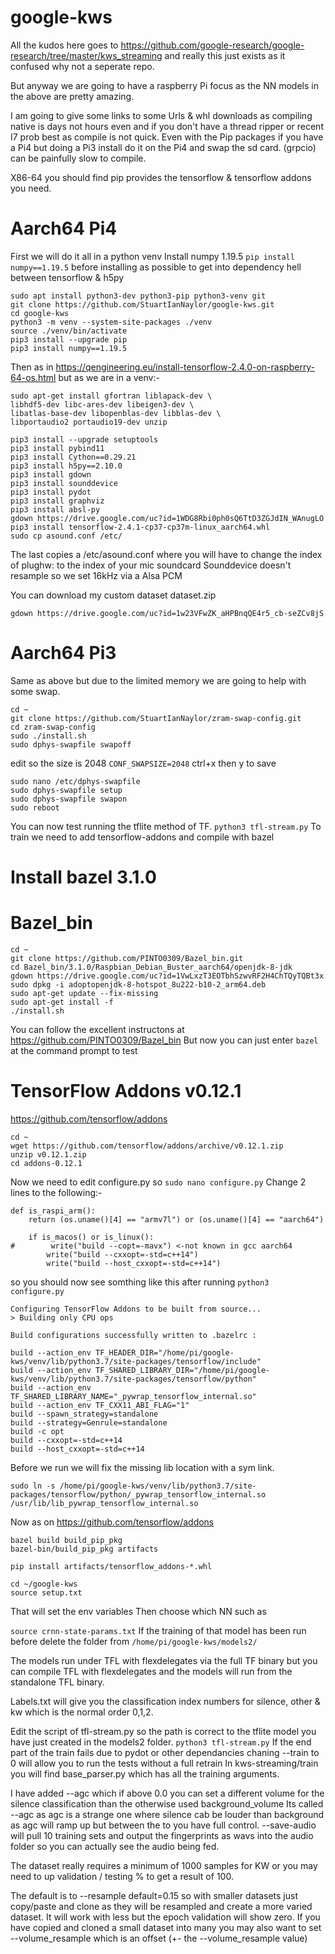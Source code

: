# google-kws

All the kudos here goes to https://github.com/google-research/google-research/tree/master/kws_streaming and really this just exists as it confused why not a seperate repo.

But anyway we are going to have a raspberry Pi focus as the NN models in the above are pretty amazing.

I am going to give some links to some Urls & whl downloads as compiling native is days not hours even and if you don't have a thread ripper or recent I7 prob best as compile is not quick.
Even with the Pip packages if you have a Pi4 but doing a Pi3 install do it on the Pi4 and swap the sd card. (grpcio) can be painfully slow to compile.

X86-64 you should find pip provides the tensorflow & tensorflow addons you need.

# Aarch64 Pi4

First we will do it all in a python venv
Install numpy 1.19.5 `pip install numpy==1.19.5` before installing as possible to get into dependency hell between tensorflow & h5py
```
sudo apt install python3-dev python3-pip python3-venv git
git clone https://github.com/StuartIanNaylor/google-kws.git
cd google-kws
python3 -m venv --system-site-packages ./venv
source ./venv/bin/activate
pip3 install --upgrade pip
pip3 install numpy==1.19.5
```
Then as in https://qengineering.eu/install-tensorflow-2.4.0-on-raspberry-64-os.html but as we are in a venv:-
```
sudo apt-get install gfortran liblapack-dev \
libhdf5-dev libc-ares-dev libeigen3-dev \
libatlas-base-dev libopenblas-dev libblas-dev \
libportaudio2 portaudio19-dev unzip

pip3 install --upgrade setuptools
pip3 install pybind11
pip3 install Cython==0.29.21
pip3 install h5py==2.10.0
pip3 install gdown
pip3 install sounddevice
pip3 install pydot
pip3 install graphviz
pip3 install absl-py
gdown https://drive.google.com/uc?id=1WDG8Rbi0ph0sQ6TtD3ZGJdIN_WAnugLO
pip3 install tensorflow-2.4.1-cp37-cp37m-linux_aarch64.whl
sudo cp asound.conf /etc/
```
The last copies a /etc/asound.conf where you will have to change the index of plughw: to the index of your mic soundcard
Sounddevice doesn't resample so we set 16kHz via a Alsa PCM

You can download my custom dataset dataset.zip
```
gdown https://drive.google.com/uc?id=1w23VFwZK_aHPBnqQE4r5_cb-seZCv8jS
```

# Aarch64 Pi3
Same as above but due to the limited memory we are going to help with some swap.
```
cd ~
git clone https://github.com/StuartIanNaylor/zram-swap-config.git
cd zram-swap-config
sudo ./install.sh
sudo dphys-swapfile swapoff
```
edit so the size is 2048 `CONF_SWAPSIZE=2048` ctrl+x then y to save
```
sudo nano /etc/dphys-swapfile
sudo dphys-swapfile setup
sudo dphys-swapfile swapon
sudo reboot
```

You can now test running the tflite method of TF.
`python3 tfl-stream.py`
To train we need to add tensorflow-addons and compile with bazel

# Install bazel 3.1.0
# Bazel_bin
```
cd ~
git clone https://github.com/PINTO0309/Bazel_bin.git
cd Bazel_bin/3.1.0/Raspbian_Debian_Buster_aarch64/openjdk-8-jdk
gdown https://drive.google.com/uc?id=1VwLxzT3EOTbhSzwvRF2H4ChTQyTQBt3x
sudo dpkg -i adoptopenjdk-8-hotspot_8u222-b10-2_arm64.deb
sudo apt-get update --fix-missing
sudo apt-get install -f
./install.sh
```
You can follow the excellent instructons at https://github.com/PINTO0309/Bazel_bin
But now you can just enter `bazel` at the command prompt to test



# TensorFlow Addons v0.12.1
https://github.com/tensorflow/addons

```
cd ~
wget https://github.com/tensorflow/addons/archive/v0.12.1.zip
unzip v0.12.1.zip
cd addons-0.12.1
```
Now we need to edit configure.py so `sudo nano configure.py`
Change 2 lines to the following:-
```
def is_raspi_arm():
    return (os.uname()[4] == "armv7l") or (os.uname()[4] == "aarch64")  
    
    if is_macos() or is_linux():
#        write("build --copt=-mavx") <-not known in gcc aarch64 
        write("build --cxxopt=-std=c++14")
        write("build --host_cxxopt=-std=c++14")
```
so you should now see somthing like this after running `python3 configure.py`
```
Configuring TensorFlow Addons to be built from source...
> Building only CPU ops

Build configurations successfully written to .bazelrc :

build --action_env TF_HEADER_DIR="/home/pi/google-kws/venv/lib/python3.7/site-packages/tensorflow/include"
build --action_env TF_SHARED_LIBRARY_DIR="/home/pi/google-kws/venv/lib/python3.7/site-packages/tensorflow/python"
build --action_env TF_SHARED_LIBRARY_NAME="_pywrap_tensorflow_internal.so"
build --action_env TF_CXX11_ABI_FLAG="1"
build --spawn_strategy=standalone
build --strategy=Genrule=standalone
build -c opt
build --cxxopt=-std=c++14
build --host_cxxopt=-std=c++14
```
Before we run we will fix the missing lib location with a sym link.
```
sudo ln -s /home/pi/google-kws/venv/lib/python3.7/site-packages/tensorflow/python/_pywrap_tensorflow_internal.so /usr/lib/lib_pywrap_tensorflow_internal.so
```
Now as on https://github.com/tensorflow/addons
```
bazel build build_pip_pkg
bazel-bin/build_pip_pkg artifacts

pip install artifacts/tensorflow_addons-*.whl
```
```
cd ~/google-kws
source setup.txt
```
That will set the env variables
Then choose which NN such as

`source crnn-state-params.txt`
If the training of that model has been run before delete the folder from
`/home/pi/google-kws/models2/`

The models run under TFL with flexdelegates via the full TF binary but you can compile TFL with flexdelegates and the models will run from the standalone TFL binary.


Labels.txt will give you the classification index numbers for silence, other & kw which is the normal order 0,1,2.

Edit the script of tfl-stream.py so the path is correct to the tflite model you have just created in the models2 folder.
`python3 tfl-stream.py`
If the end part of the train fails due to pydot or other dependancies chaning --train to 0 will allow you to run the tests without a full retrain
In kws-streaming/train you will find base_parser.py which has all the training arguments.

I have added --agc which if above 0.0 you can set a different volume for the silence classification than the otherwise used background_volume
Its called --agc as agc is a strange one where silence cab be louder than background as agc will ramp up but between the to you have full control.
--save-audio will pull 10 training sets and output the fingerprints as wavs into the audio folder so you can actually see the audio being fed.

The dataset really requires a minimum of 1000 samples for KW or you may need to up validation / testing % to get a result of 100.

The default is to --resample default=0.15 so with smaller datasets just copy/paste and clone as they will be resampled and create a more varied dataset.
It will work with less but the epoch validation will show zero.
If you have copied and cloned a small dataset into many you may also want to set --volume_resample which is an offset (+- the --volume_resample value)

